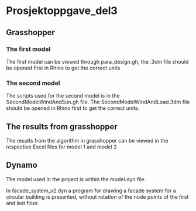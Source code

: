 # Prosjektoppgave_del3
## Grasshopper
### The first model
The first model can be viewed through para_design.gh, the .3dm file should be opened first in Rhino to get the correct units
### The second model
The scripts used for the second model is in the SecondModelWindAndSun.gh file. The SecondModelWindAndLoad.3dm file should be opened in Rhino first to get the correct units. 
## The results from grasshopper
The results from the algorithm in grasshopper can be viewed in the respective Excel files for model 1 and model 2
## Dynamo
The model used in the project is within the model.dyn file.

In facade_system_v2.dyn a program for drawing a facade system for a circular building is presented, without rotation of the node points of the first and last floor. 
